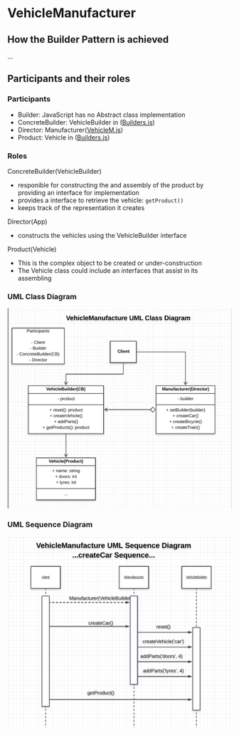 # VehicleManufacturer

## How the Builder Pattern is achieved
...

## Participants and their roles
### Participants
- Builder: JavaScript has no Abstract class implementation
- ConcreteBuilder: VehicleBuilder in ([Builders.js](./Builders.js))
- Director: Manufacturer([VehicleM.js](./VehicleM.js))
- Product: Vehicle in ([Builders.js](./Builders.js))

### Roles
ConcreteBuilder(VehicleBuilder)
- responible for constructing the and assembly of the product by providing an interface for implementation
- provides a interface to retrieve the vehicle: ```getProduct()```
- keeps track of the representation it creates

Director(App)
- constructs the vehicles using the VehicleBuilder interface

Product(Vehicle)
- This is the complex object to be created or under-construction
- The Vehicle class could include an interfaces that assist in its assembling

### UML Class Diagram
![alt cl_diagram](./uml/VM_CL_UML.png)

### UML Sequence Diagram
![alt sq_diagram](./uml/VM_SQ_UML.png)
